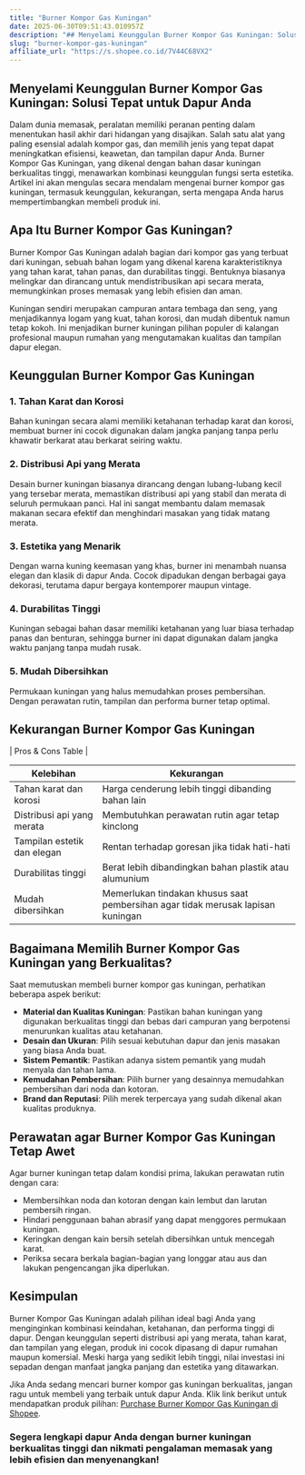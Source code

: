 ```yaml
---
title: "Burner Kompor Gas Kuningan"
date: 2025-06-30T09:51:43.010957Z
description: "## Menyelami Keunggulan Burner Kompor Gas Kuningan: Solusi Tepat untuk Dapur Anda..."
slug: "burner-kompor-gas-kuningan"
affiliate_url: "https://s.shopee.co.id/7V44C68VX2"
---
```

## Menyelami Keunggulan Burner Kompor Gas Kuningan: Solusi Tepat untuk Dapur Anda

Dalam dunia memasak, peralatan memiliki peranan penting dalam menentukan hasil akhir dari hidangan yang disajikan. Salah satu alat yang paling esensial adalah kompor gas, dan memilih jenis yang tepat dapat meningkatkan efisiensi, keawetan, dan tampilan dapur Anda. Burner Kompor Gas Kuningan, yang dikenal dengan bahan dasar kuningan berkualitas tinggi, menawarkan kombinasi keunggulan fungsi serta estetika. Artikel ini akan mengulas secara mendalam mengenai burner kompor gas kuningan, termasuk keunggulan, kekurangan, serta mengapa Anda harus mempertimbangkan membeli produk ini.

## Apa Itu Burner Kompor Gas Kuningan?

Burner Kompor Gas Kuningan adalah bagian dari kompor gas yang terbuat dari kuningan, sebuah bahan logam yang dikenal karena karakteristiknya yang tahan karat, tahan panas, dan durabilitas tinggi. Bentuknya biasanya melingkar dan dirancang untuk mendistribusikan api secara merata, memungkinkan proses memasak yang lebih efisien dan aman.

Kuningan sendiri merupakan campuran antara tembaga dan seng, yang menjadikannya logam yang kuat, tahan korosi, dan mudah dibentuk namun tetap kokoh. Ini menjadikan burner kuningan pilihan populer di kalangan profesional maupun rumahan yang mengutamakan kualitas dan tampilan dapur elegan.

## Keunggulan Burner Kompor Gas Kuningan

### 1. Tahan Karat dan Korosi
Bahan kuningan secara alami memiliki ketahanan terhadap karat dan korosi, membuat burner ini cocok digunakan dalam jangka panjang tanpa perlu khawatir berkarat atau berkarat seiring waktu.

### 2. Distribusi Api yang Merata
Desain burner kuningan biasanya dirancang dengan lubang-lubang kecil yang tersebar merata, memastikan distribusi api yang stabil dan merata di seluruh permukaan panci. Hal ini sangat membantu dalam memasak makanan secara efektif dan menghindari masakan yang tidak matang merata.

### 3. Estetika yang Menarik
Dengan warna kuning keemasan yang khas, burner ini menambah nuansa elegan dan klasik di dapur Anda. Cocok dipadukan dengan berbagai gaya dekorasi, terutama dapur bergaya kontemporer maupun vintage.

### 4. Durabilitas Tinggi
Kuningan sebagai bahan dasar memiliki ketahanan yang luar biasa terhadap panas dan benturan, sehingga burner ini dapat digunakan dalam jangka waktu panjang tanpa mudah rusak.

### 5. Mudah Dibersihkan
Permukaan kuningan yang halus memudahkan proses pembersihan. Dengan perawatan rutin, tampilan dan performa burner tetap optimal.

## Kekurangan Burner Kompor Gas Kuningan

| Pros & Cons Table |

| **Kelebihan** | **Kekurangan**                                   |
|----------------|--------------------------------------------------|
| Tahan karat dan korosi | Harga cenderung lebih tinggi dibanding bahan lain  |
| Distribusi api yang merata | Membutuhkan perawatan rutin agar tetap kinclong |
| Tampilan estetik dan elegan | Rentan terhadap goresan jika tidak hati-hati |
| Durabilitas tinggi | Berat lebih dibandingkan bahan plastik atau alumunium |
| Mudah dibersihkan | Memerlukan tindakan khusus saat pembersihan agar tidak merusak lapisan kuningan |

## Bagaimana Memilih Burner Kompor Gas Kuningan yang Berkualitas?

Saat memutuskan membeli burner kompor gas kuningan, perhatikan beberapa aspek berikut:

- **Material dan Kualitas Kuningan**: Pastikan bahan kuningan yang digunakan berkualitas tinggi dan bebas dari campuran yang berpotensi menurunkan kualitas atau ketahanan.
- **Desain dan Ukuran**: Pilih sesuai kebutuhan dapur dan jenis masakan yang biasa Anda buat.
- **Sistem Pemantik**: Pastikan adanya sistem pemantik yang mudah menyala dan tahan lama.
- **Kemudahan Pembersihan**: Pilih burner yang desainnya memudahkan pembersihan dari noda dan kotoran.
- **Brand dan Reputasi**: Pilih merek terpercaya yang sudah dikenal akan kualitas produknya.

## Perawatan agar Burner Kompor Gas Kuningan Tetap Awet

Agar burner kuningan tetap dalam kondisi prima, lakukan perawatan rutin dengan cara:

- Membersihkan noda dan kotoran dengan kain lembut dan larutan pembersih ringan.
- Hindari penggunaan bahan abrasif yang dapat menggores permukaan kuningan.
- Keringkan dengan kain bersih setelah dibersihkan untuk mencegah karat.
- Periksa secara berkala bagian-bagian yang longgar atau aus dan lakukan pengencangan jika diperlukan.

## Kesimpulan

Burner Kompor Gas Kuningan adalah pilihan ideal bagi Anda yang menginginkan kombinasi keindahan, ketahanan, dan performa tinggi di dapur. Dengan keunggulan seperti distribusi api yang merata, tahan karat, dan tampilan yang elegan, produk ini cocok dipasang di dapur rumahan maupun komersial. Meski harga yang sedikit lebih tinggi, nilai investasi ini sepadan dengan manfaat jangka panjang dan estetika yang ditawarkan.

Jika Anda sedang mencari burner kompor gas kuningan berkualitas, jangan ragu untuk membeli yang terbaik untuk dapur Anda. Klik link berikut untuk mendapatkan produk pilihan: [Purchase Burner Kompor Gas Kuningan di Shopee](https://s.shopee.co.id/7V44C68VX2).

### Segera lengkapi dapur Anda dengan burner kuningan berkualitas tinggi dan nikmati pengalaman memasak yang lebih efisien dan menyenangkan!